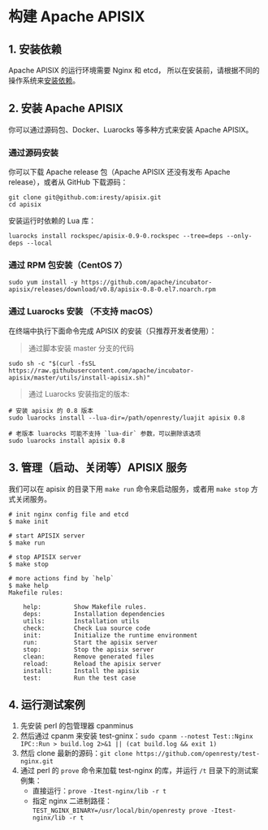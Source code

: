 <!--
#
# Licensed to the Apache Software Foundation (ASF) under one or more
# contributor license agreements.  See the NOTICE file distributed with
# this work for additional information regarding copyright ownership.
# The ASF licenses this file to You under the Apache License, Version 2.0
# (the "License"); you may not use this file except in compliance with
# the License.  You may obtain a copy of the License at
#
#     http://www.apache.org/licenses/LICENSE-2.0
#
# Unless required by applicable law or agreed to in writing, software
# distributed under the License is distributed on an "AS IS" BASIS,
# WITHOUT WARRANTIES OR CONDITIONS OF ANY KIND, either express or implied.
# See the License for the specific language governing permissions and
# limitations under the License.
#
-->
# 构建 Apache APISIX

## 1. 安装依赖
Apache APISIX 的运行环境需要 Nginx 和 etcd，
所以在安装前，请根据不同的操作系统来[安装依赖](install-dependencies.md)。

## 2. 安装 Apache APISIX

你可以通过源码包、Docker、Luarocks 等多种方式来安装 Apache APISIX。

### 通过源码安装

你可以下载 Apache release 包（Apache APISIX 还没有发布 Apache release），或者从 GitHub 下载源码：

```shell
git clone git@github.com:iresty/apisix.git
cd apisix
```

安装运行时依赖的 Lua 库：
```
luarocks install rockspec/apisix-0.9-0.rockspec --tree=deps --only-deps --local
```

### 通过 RPM 包安装（CentOS 7）

```shell
sudo yum install -y https://github.com/apache/incubator-apisix/releases/download/v0.8/apisix-0.8-0.el7.noarch.rpm
```

### 通过 Luarocks 安装 （不支持 macOS）

在终端中执行下面命令完成 APISIX 的安装（只推荐开发者使用）：

> 通过脚本安装 master 分支的代码

```shell
sudo sh -c "$(curl -fsSL https://raw.githubusercontent.com/apache/incubator-apisix/master/utils/install-apisix.sh)"
```

> 通过 Luarocks 安装指定的版本:

```shell
# 安装 apisix 的 0.8 版本
sudo luarocks install --lua-dir=/path/openresty/luajit apisix 0.8

# 老版本 luarocks 可能不支持 `lua-dir` 参数，可以删除该选项
sudo luarocks install apisix 0.8
```

## 3. 管理（启动、关闭等）APISIX 服务

我们可以在 apisix 的目录下用 `make run` 命令来启动服务，或者用 `make stop` 方式关闭服务。

```shell
# init nginx config file and etcd
$ make init

# start APISIX server
$ make run

# stop APISIX server
$ make stop

# more actions find by `help`
$ make help
Makefile rules:

    help:         Show Makefile rules.
    deps:         Installation dependencies
    utils:        Installation utils
    check:        Check Lua source code
    init:         Initialize the runtime environment
    run:          Start the apisix server
    stop:         Stop the apisix server
    clean:        Remove generated files
    reload:       Reload the apisix server
    install:      Install the apisix
    test:         Run the test case
```

## 4. 运行测试案例

1. 先安装 perl 的包管理器 cpanminus
2. 然后通过 cpanm 来安装 test-gninx：`sudo cpanm --notest Test::Nginx IPC::Run > build.log 2>&1 || (cat build.log && exit 1)`
3. 然后 clone 最新的源码：`git clone https://github.com/openresty/test-nginx.git`
4. 通过 perl 的 `prove` 命令来加载 test-nginx 的库，并运行 `/t` 目录下的测试案例集：
    * 直接运行：`prove -Itest-nginx/lib -r t`
    * 指定 nginx 二进制路径：`TEST_NGINX_BINARY=/usr/local/bin/openresty prove -Itest-nginx/lib -r t`
